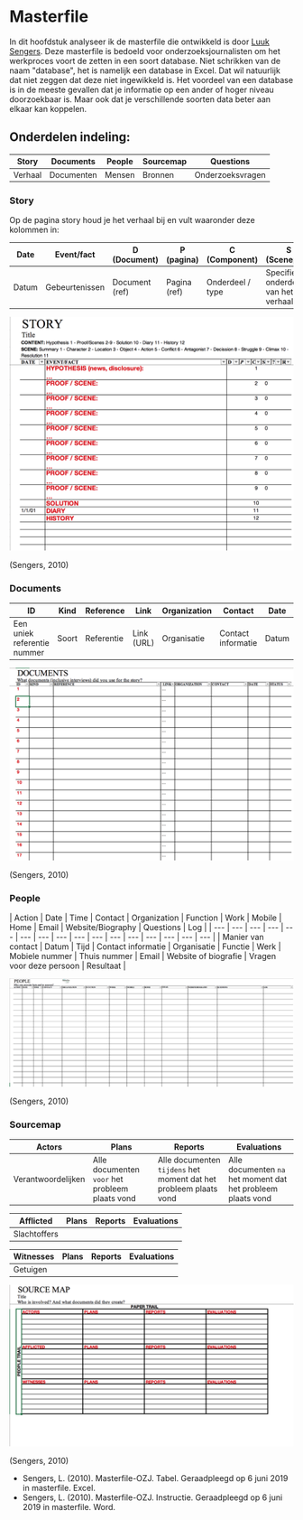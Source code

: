 # Masterfile


In dit hoofdstuk analyseer ik de masterfile die ontwikkeld is door [Luuk Sengers](www.luuksengers.nl). Deze masterfile is bedoeld voor onderzoeksjournalisten om het werkproces voort de zetten in een soort database. Niet schrikken van de naam "database", het is namelijk een database in Excel. Dat wil natuurlijk dat niet zeggen dat deze niet ingewikkeld is. Het voordeel van een database is in de meeste gevallen dat je informatie op een ander of hoger niveau doorzoekbaar is. Maar ook dat je verschillende soorten data beter aan elkaar kan koppelen.


## Onderdelen indeling:
| Story | Documents | People | Sourcemap | Questions |
| --- | --- | --- | --- | --- |
| Verhaal | Documenten | Mensen | Bronnen | Onderzoeksvragen |

### Story
Op de pagina story houd je het verhaal bij en vult waaronder deze kolommen in:

| Date | Event/fact | D (Document) | P (pagina) | C (Component) | S (Scenepart) | ? (check) | R (Ranking) |
| --- | --- | --- | --- | --- | --- | --- | --- |
| Datum | Gebeurtenissen | Document (ref) | Pagina (ref) | Onderdeel / type | Specifiek onderdeel van het verhaal | Gecontroleerd op de waarheid | Prioriteit |

![Masterfile story](content/story.png)

(Sengers, 2010)

### Documents

| ID | Kind | Reference | Link | Organization | Contact | Date | Status |
| --- | --- | --- | --- | --- | --- | --- | --- |
| Een uniek referentie nummer | Soort | Referentie | Link (URL) | Organisatie | Contact informatie | Datum | Status |

![Masterfile documents](content/documents.png)

(Sengers, 2010)

### People

| Action | Date | Time | Contact | Organization | Function | Work | Mobile | Home | Email | Website/Biography | Questions | Log |
| --- | --- | --- | --- | --- | --- | --- | --- | --- | --- | --- | --- | --- | --- | --- | --- |
| Manier van contact  | Datum | Tijd | Contact informatie | Organisatie | Functie | Werk | Mobiele nummer | Thuis nummer | Email | Website of biografie | Vragen voor deze persoon | Resultaat |

![Masterfile people](content/people.png)

(Sengers, 2010)

### Sourcemap

| Actors | Plans | Reports | Evaluations |
| --- | --- | --- | --- |
| Verantwoordelijken | Alle documenten `voor` het probleem plaats vond | Alle documenten `tijdens` het moment dat het probleem plaats vond | Alle documenten `na` het moment dat het probleem plaats vond |

| Afflicted | Plans | Reports | Evaluations |
| --- | --- | --- | --- |
| Slachtoffers | | | |

Witnesses | Plans | Reports | Evaluations |
| --- | --- | --- | --- |
| Getuigen | | | |

![Masterfile sourcemap](content/sourcemap.png)

(Sengers, 2010)



* Sengers, L. (2010). Masterfile-OZJ. Tabel. Geraadpleegd op 6 juni 2019 in masterfile. Excel.
* Sengers, L. (2010). Masterfile-OZJ. Instructie. Geraadpleegd op 6 juni 2019 in masterfile. Word.
